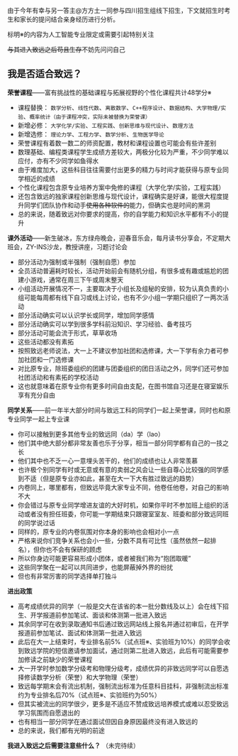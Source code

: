由于今年有幸与另一答主@方方土一同参与四川招生组线下招生，下文就招生时考生和家长的提问结合亲身经历进行分析。

标明※的内容为人工智能专业限定或需要引起特别关注

~~与其进入致远之后苟且生存~~不妨先问问自己

## 我是否适合致远？

**荣誉课程**——富有挑战性的基础课程与拓展视野的个性化课程共计48学分※

- 课程替换：
`数学分析`、`线性代数`、`离散数学`、`C++程序设计`、`数据结构`、`大学物理/实验`、`概率统计（由于课程冲突，实际未被替换为荣誉课）`
- 新增必修：
`大学化学/实验`、`工程实践`、`创新思维与现代设计`、`数理方法`
- 新增选修：
`理论力学`、`工程力学`、`数学分析`、`生物医学导论`
- 荣誉课程有着数一数二的师资配置，教材和课程设置也可能会有些许差别
- 数理基础、编程类课程学生成绩方差较大，两极分化较为严重，不少同学难以应付，亦有不少同学如鱼得水
- 由于难度加大，这些科目往往需要付出更多的精力与时间才能获得与原专业同学相近的成绩
- 个性化课程包含原专业培养方案中免修的课程（大学化学/实验，工程实践）
- 还包含致远的独家课程创新思维与现代设计，课程确实是好课，能很大程度提升同学们团队协作和动手~~使用各种软件的~~能力，但确实也是时间的黑洞
- 总的来说，随着致远对你要求的提高，你的自学能力和知识水平都有不小的提升

**课外活动**——新生破冰，东方绿舟晚会，迎春音乐会，每月读书分享会，不定期大班会，ZY-INS沙龙，教授讲座，习题讨论会

- 部分活动为强制或半强制（强制自愿）参加
- 全员活动普遍耗时较长，活动开始前会有随机分组，有很多或有趣或尴尬的团建小游戏，通常在周三下午或周末整天
- 小组活动开展情况不一，主要取决于小组长及组秘的安排，较为认真负责的小组可能每周都有线下自习或线上讨论，也有不少小组一学期只组织了一两次活动
- 部分活动确实可以认识学长或同学，增加同学感情
- 部分活动确实可以学到很多学科前沿知识、学习经验、备考技巧
- 部分活动可能会流于形式，草草收场
- 这些活动都没有素拓
- 按照致远老师说法，大一上不建议参加社团和选修课，大一下学有余力者可参加社团和一门选修课
- 对比原专业，除班委组织的团建与团委组织的团日活动之外，同学们还可参加社团活动和有素拓的学校活动
- 这也就意味着在原专业你有更多时间自由支配，在图书馆自习还是在寝室娱乐享有充分自由

**同学关系**——前一年半大部分时间与致远工科的同学们一起上荣誉课，同时也和原专业同学一起上专业课

- 你可以接触到更多其他专业的致远同（da）学（lao）
- 他们其中绝大部分都非常友善也乐于分享，相当一部分同学都有自己的一技之长
- 他们其中也不乏一心一意埋头苦干的，他们的成绩也让人非常羡慕
- 也许极个别同学有时或无意或有意的卖弱之风会让一些自尊心比较强的同学感到不适（但是原专业亦如此，甚至在大一下大有胜过致远的趋势）
- 内卷同上，哪里都有，但致远毕竟大家专业不同，他卷任他卷，对自己的影响不大
- 你会错过与原专业同学增进友谊的大好时机，如果你平时不参加班上组织的活动或者没有担任班委，你可能一学期结束只跟寝室室友、班委和部分致远同班的同学说过话
- 同样的，原专业的内卷氛围对你本身的影响也会相对小一点
- 严格来说你们竞争关系也会小一些，分数不具有可比性（虽然依然一起排名），但你也不会有保研的顾虑
- 所以你身边可能更容易形成小团体，或者被我们称为“抱团取暖”
- 这些同学聚在一起可以共同进步，也能屏蔽掉外界的纷扰
- 但也有非常厉害的同学选择单打独斗

**进出政策**

- 高考成绩优异的同学（一般是交大在该省的本一批分数线及以上）会在线下招生、开学报道前参加笔试、面谈和体测第一批进入致远
- 其余同学可在收到录取通知书后通过致远网站线上报名并通过初审后，在开学报道前参加笔试、面试和体测第一批进入致远
- 此后在大一上结束时，专业排名前5%（试点班※、实验班为10%）的同学会收到致远学院的短信邀请参加面试，通过则第二批进入致远，此后有可能需要参加修读之前缺少的荣誉课程
- 大一开学时参加数学分级考和物理分级考，成绩优异的非致远同学可以自愿选择修读数学分析（荣誉）和大学物理（荣誉）
- 致远每学期末会有流出机制，强制流出标准为任意科目挂科，非强制流出标准约为专业排名后70%（试点班※、实验班约为50%）
- 但其实被流出的同学很少，更多是不适应不赞成致远培养模式或难以忍受致远学习氛围而自愿退出的
- 也有相当一部分同学在通过面试但因自身原因最终没有进入致远的
- 总的来说，我们都有光明的前途

**我进入致远之后需要注意些什么？**
（未完待续）
